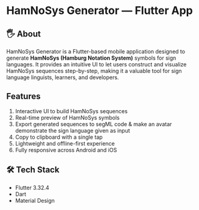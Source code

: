 # HamNoSys Generator — Flutter App

## 🖐️ About
HamNoSys Generator is a Flutter-based mobile application designed to generate **HamNoSys (Hamburg Notation System)** symbols for sign languages. It provides an intuitive UI to let users construct and visualize HamNoSys sequences step-by-step, making it a valuable tool for sign language linguists, learners, and developers.

## Features
1. Interactive UI to build HamNoSys sequences 
2. Real-time preview of HamNoSys symbols 
3. Export generated sequences to segML code & make an avatar demonstrate the sign language given as input
4. Copy to clipboard with a single tap 
5. Lightweight and offline-first experience 
6. Fully responsive across Android and iOS 

## 🛠️ Tech Stack
- Flutter 3.32.4
- Dart 
- Material Design 



